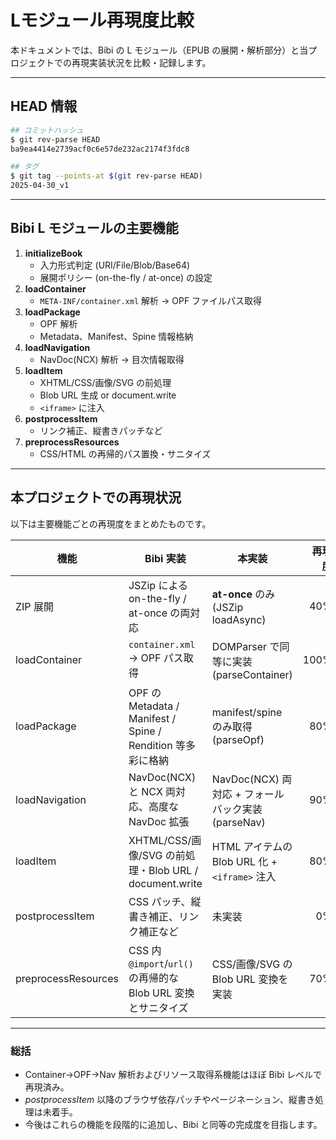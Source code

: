 # Lモジュール再現度比較

本ドキュメントでは、Bibi の L モジュール（EPUB の展開・解析部分）と当プロジェクトでの再現実装状況を比較・記録します。

---

## HEAD 情報

```bash
## コミットハッシュ
$ git rev-parse HEAD
ba9ea4414e2739acf0c6e57de232ac2174f3fdc8

## タグ
$ git tag --points-at $(git rev-parse HEAD)
2025-04-30_v1
```

---

## Bibi L モジュールの主要機能
1. **initializeBook**
   - 入力形式判定 (URI/File/Blob/Base64)
   - 展開ポリシー (on-the-fly / at-once) の設定
2. **loadContainer**
   - `META-INF/container.xml` 解析 → OPF ファイルパス取得
3. **loadPackage**
   - OPF 解析
   - Metadata、Manifest、Spine 情報格納
4. **loadNavigation**
   - NavDoc(NCX) 解析 → 目次情報取得
5. **loadItem**
   - XHTML/CSS/画像/SVG の前処理
   - Blob URL 生成 or document.write
   - `<iframe>` に注入
6. **postprocessItem**
   - リンク補正、縦書きパッチなど
7. **preprocessResources**
   - CSS/HTML の再帰的パス置換・サニタイズ

---

## 本プロジェクトでの再現状況
以下は主要機能ごとの再現度をまとめたものです。

| 機能                | Bibi 実装                                                                                       | 本実装                                                     | 再現度 |
|--------------------|------------------------------------------------------------------------------------------------|------------------------------------------------------------|------:|
| ZIP 展開           | JSZip による on-the-fly / at-once の両対応                                                       | **at-once** のみ (JSZip loadAsync)                         |    40%|
| loadContainer      | `container.xml` → OPF パス取得                                                                 | DOMParser で同等に実装 (parseContainer)                    |   100%|
| loadPackage        | OPF の Metadata / Manifest / Spine / Rendition 等多彩に格納                                    | manifest/spine のみ取得 (parseOpf)                         |    80%|
| loadNavigation     | NavDoc(NCX) と NCX 両対応、高度な NavDoc 拡張                                                 | NavDoc(NCX) 両対応 + フォールバック実装 (parseNav)        |    90%|
| loadItem           | XHTML/CSS/画像/SVG の前処理・Blob URL / document.write                                          | HTML アイテムの Blob URL 化 + `<iframe>` 注入              |    80%|
| postprocessItem    | CSS パッチ、縦書き補正、リンク補正など                                                          | 未実装                                                    |     0%|
| preprocessResources| CSS 内 `@import`/`url()` の再帰的な Blob URL 変換とサニタイズ                                   | CSS/画像/SVG の Blob URL 変換を実装                         |    70%|

---

### 総括
- Container→OPF→Nav 解析およびリソース取得系機能はほぼ Bibi レベルで再現済み。
- _postprocessItem_ 以降のブラウザ依存パッチやページネーション、縦書き処理は未着手。
- 今後はこれらの機能を段階的に追加し、Bibi と同等の完成度を目指します。 
